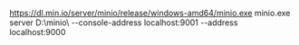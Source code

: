 https://dl.min.io/server/minio/release/windows-amd64/minio.exe
minio.exe server D:\minio\ --console-address localhost:9001 --address localhost:9000